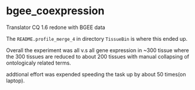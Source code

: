 # bgee_coexpression
Translator CQ 1.6  redone with BGEE data

The `README.profile_merge_4` in directory `TissueBin` is where this ended up.

Overall the experiment was all v.s all gene expression in ~300 tissue 
where the 300 tissues are reduced to about 200 tissues with manual 
collapsing of ontologicaly related terms.

addtional effort was expended speeding the task up by about 50 times(on laptop).

